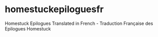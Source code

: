 # homestuckepiloguesfr
Homestuck Epilogues Translated in French - Traduction Française des Epilogues Homestuck
